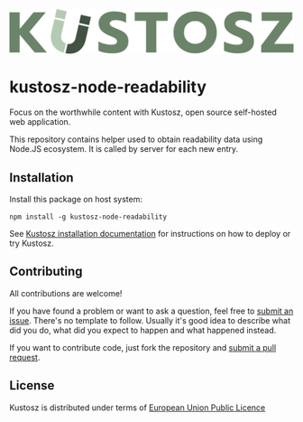 [![Kustosz](./kustosz_logo.svg)](https://www.kustosz.org)

# kustosz-node-readability 

Focus on the worthwhile content with Kustosz, open source self-hosted web application.

This repository contains helper used to obtain readability data using Node.JS ecosystem. It is called by server for each new entry.

## Installation

Install this package on host system:

```
npm install -g kustosz-node-readability
```

See [Kustosz installation documentation](https://docs.kustosz.org/en/stable/installation.html) for instructions on how to deploy or try Kustosz.

## Contributing

All contributions are welcome!

If you have found a problem or want to ask a question, feel free to [submit an issue](https://github.com/KustoszApp/kustosz-node-readability/issues). There's no template to follow. Usually it's good idea to describe what did you do, what did you expect to happen and what happened instead.

If you want to contribute code, just fork the repository and [submit a pull request](https://github.com/KustoszApp/kustosz-node-readability/pulls).

## License

Kustosz is distributed under terms of [European Union Public Licence](https://joinup.ec.europa.eu/collection/eupl/eupl-text-eupl-12)
